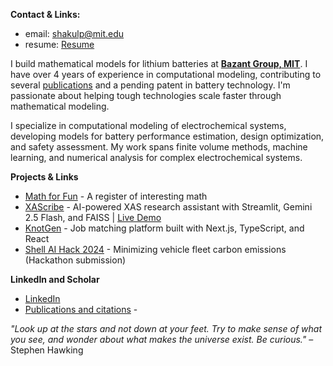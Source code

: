 **Contact & Links:**  
  * email: shakulp@mit.edu
  * resume: [Resume](https://drive.google.com/file/d/13bupMmTaDIvAPtdmPKgC9OjsrbttAIeI/view?usp=drive_link) 

I build mathematical models for lithium batteries at **[Bazant Group, MIT](https://bazantgroup.mit.edu/shakul-pathak/)**. I have over 4 years of experience in computational modeling, contributing to several [publications](https://scholar.google.com/citations?user=6gel9QYAAAAJ&hl=en) and a pending patent in battery technology. I'm passionate about helping tough technologies scale faster through mathematical modeling.

I specialize in computational modeling of electrochemical systems, developing models for battery performance estimation, design optimization, and safety assessment. My work spans finite volume methods, machine learning, and numerical analysis for complex electrochemical systems.

**Projects & Links**
* [Math for Fun](https://oscuro-phoenix.github.io/math-for-fun/) - A register of interesting math 
* [XAScribe](https://github.com/Oscuro-Phoenix/xascribe) - AI-powered XAS research assistant with Streamlit, Gemini 2.5 Flash, and FAISS | [Live Demo](https://xascribe-mqr9ykb3xgrabj4msihmvx.streamlit.app/)
* [KnotGen](https://github.com/Oscuro-Phoenix/knotgen) - Job matching platform built with Next.js, TypeScript, and React
* [Shell AI Hack 2024](https://github.com/Oscuro-Phoenix/shellaihack2024) - Minimizing vehicle fleet carbon emissions (Hackathon submission)

**LinkedIn and Scholar**
* [LinkedIn](https://linkedin.com/in/shakul-pathak) 
* [Publications and citations](https://scholar.google.com/citations?hl=en&user=6gel9QYAAAAJ&view_op=list_works&sortby=pubdate) - 

*"Look up at the stars and not down at your feet. Try to make sense of what you see, and wonder about what makes the universe exist. Be curious."* – Stephen Hawking



